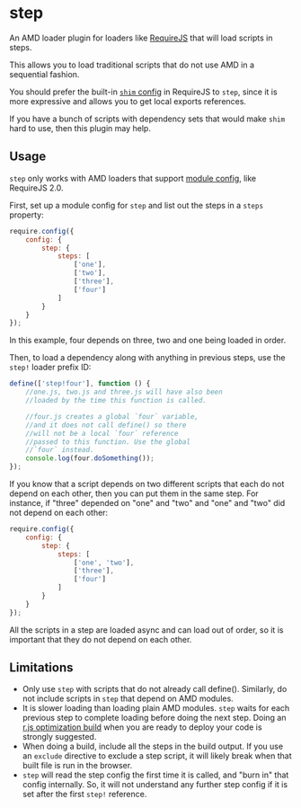 # step

An AMD loader plugin for loaders like [RequireJS](http://requirejs.org) that
will load scripts in steps.

This allows you to load traditional scripts that do not use AMD in a sequential
fashion.

You should prefer the built-in
[`shim` config](http://requirejs.org/docs/api.html#config-shim) in RequireJS to
`step`, since it is more expressive and allows you to get local exports
references.

If you have a bunch of scripts with dependency sets that would make
`shim` hard to use, then this plugin may help.

## Usage

`step` only works with AMD loaders that support
[module config](http://requirejs.org/docs/api.html#config-moduleconfig), like
RequireJS 2.0.

First, set up a module config for `step` and list out the steps in a `steps`
property:

```javascript
require.config({
    config: {
        step: {
            steps: [
                ['one'],
                ['two'],
                ['three'],
                ['four']
            ]
        }
    }
});
```

In this example, four depends on three, two and one being loaded in order.

Then, to load a dependency along with anything in previous steps, use the
`step!` loader prefix ID:

```javascript
define(['step!four'], function () {
    //one.js, two.js and three.js will have also been
    //loaded by the time this function is called.

    //four.js creates a global `four` variable,
    //and it does not call define() so there
    //will not be a local `four` reference
    //passed to this function. Use the global
    //`four` instead.
    console.log(four.doSomething());
});
```

If you know that a script depends on two different scripts that each do not
depend on each other, then you can put them in the same step. For instance,
if "three" depended on "one" and "two" and "one" and "two" did not depend on
each other:

```javascript
require.config({
    config: {
        step: {
            steps: [
                ['one', 'two'],
                ['three'],
                ['four']
            ]
        }
    }
});
```

All the scripts in a step are loaded async and can load out of order, so it is
important that they do not depend on each other.

## Limitations

* Only use `step` with scripts that do not already call define(). Similarly,
do not include scripts in `step` that depend on AMD modules.
* It is slower loading than loading plain AMD modules. `step` waits for each
previous step to complete loading before doing the next step. Doing an
[r.js optimization build](http://requirejs.org/docs/optimization.html)
when you are ready to deploy your code is strongly suggested.
* When doing a build, include all the steps in the build output. If you use an
`exclude` directive to exclude a step script, it will likely break when that
built file is run in the browser.
* `step` will read the step config the first time it is called, and "burn in"
that config internally. So, it will not understand any further step config if
it is set after the first `step!` reference.
